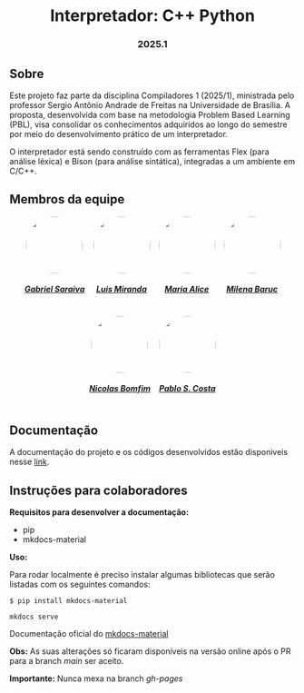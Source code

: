 <h1 align="center"> Interpretador: C++ Python</h1>
<h3 align="center"> 2025.1 </h3>

## Sobre

Este projeto faz parte da disciplina Compiladores 1 (2025/1), ministrada pelo professor Sergio Antônio Andrade de Freitas na Universidade de Brasília. A proposta, desenvolvida com base na metodologia Problem Based Learning (PBL), visa consolidar os conhecimentos adquiridos ao longo do semestre por meio do desenvolvimento prático de um interpretador.

O interpretador está sendo construído com as ferramentas Flex (para análise léxica) e Bison (para análise sintática), integradas a um ambiente em C/C++.

## Membros da equipe


<center>

<div style="display: flex; flex-direction: row; gap: 15px; flex-wrap: wrap; justify-content: center;" >
    <div>
        <a href="https://github.com/gabrielsarcan">
                <img style="border-radius: 50%;"         src="https://github.com/gabrielsarcan.png" width="100px;"/>
                <h5 class="text-center">Gabriel Saraiva</h5>
        </a>
    </div>
    <div>
        <a href="https://github.com/LuisMiranda10">
                <img style="border-radius: 50%;"         src="https://github.com/LuisMiranda10.png" width="100px;"/>
                <h5 class="text-center">Luis Miranda</h5>
        </a>
    </div>
    <div>
        <a href="https://github.com/Maliz30">
                <img style="border-radius: 50%;"         src="https://github.com/Maliz30.png" width="100px;"/>
                <h5 class="text-center">Maria Alice</h5>
        </a>
    </div>
        <div>
        <a href="https://github.com/MilenaBaruc">
                <img style="border-radius: 50%;"         src="https://github.com/MilenaBaruc.png" width="100px;"/>
                <h5 class="text-center">Milena Baruc</h5>
        </a>
    </div>
    <div>
        <a href="https://github.com/NickGehjk">
                <img style="border-radius: 50%;"         src="https://github.com/NickGehjk.png" width="100px;"/>
                <h5 class="text-center">Nicolas Bomfim</h5>
        </a>
    </div>
    <div>
        <a href="https://github.com/pabloheika">
                <img style="border-radius: 50%;"         src="https://github.com/pabloheika.png" width="100px;"/>
                <h5 class="text-center">Pablo S. Costa</h5>
        </a>
    </div>
</div>
    
</center>

## Documentação
A documentação do projeto e os códigos desenvolvidos estão disponiveis nesse [link](https://github.com/Maliz30/Interpretador_Cpp-Py).

## Instruções para colaboradores

**Requisitos para desenvolver a documentação:**

- pip
- mkdocs-material

**Uso:**

Para rodar localmente é preciso instalar algumas bibliotecas que serão listadas com os seguintes comandos:

```terminal
$ pip install mkdocs-material
```
```terminal
mkdocs serve
```

Documentação oficial do [mkdocs-material](https://squidfunk.github.io/mkdocs-material/)

**Obs:** As suas alterações só ficaram disponíveis na versão online após o PR para a branch *main* ser aceito.

**Importante:** Nunca mexa na branch *gh-pages*

<center>
